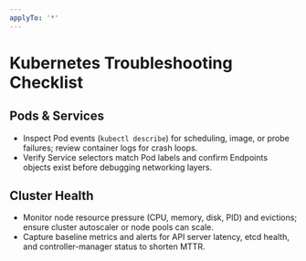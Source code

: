 ```yaml
---
applyTo: '*'
---
```


# Kubernetes Troubleshooting Checklist

## Pods & Services
- Inspect Pod events (`kubectl describe`) for scheduling, image, or probe failures; review container logs for crash loops.
- Verify Service selectors match Pod labels and confirm Endpoints objects exist before debugging networking layers.

## Cluster Health
- Monitor node resource pressure (CPU, memory, disk, PID) and evictions; ensure cluster autoscaler or node pools can scale.
- Capture baseline metrics and alerts for API server latency, etcd health, and controller-manager status to shorten MTTR.
